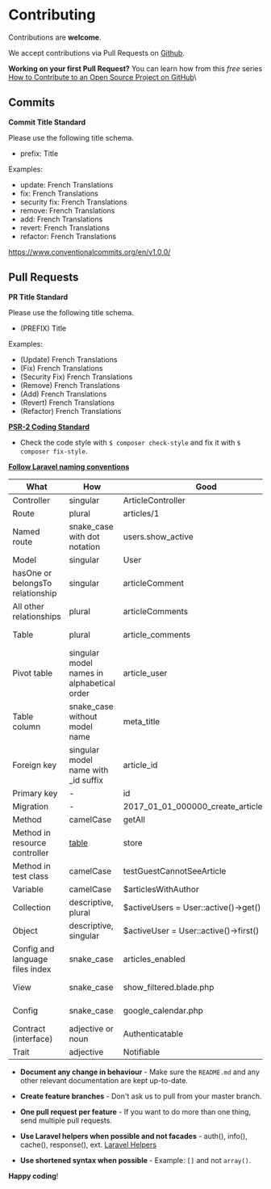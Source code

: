 # Contributing

Contributions are **welcome**.

We accept contributions via Pull Requests on [Github](https://github.com/HDInnovations/UNIT3D).

**Working on your first Pull Request?** You can learn how from this *free* series [How to Contribute to an Open Source Project on GitHub](https://egghead.io/series/how-to-contribute-to-an-open-source-project-on-github)\

## Commits

**Commit Title Standard**

Please use the following title schema. 
- prefix: Title

Examples:
- update: French Translations
- fix: French Translations
- security fix: French Translations
- remove: French Translations
- add: French Translations
- revert: French Translations
- refactor: French Translations

https://www.conventionalcommits.org/en/v1.0.0/

## Pull Requests

**PR Title Standard**

Please use the following title schema. 
- (PREFIX) Title

Examples:
- (Update) French Translations
- (Fix) French Translations
- (Security Fix) French Translations
- (Remove) French Translations
- (Add) French Translations
- (Revert) French Translations
- (Refactor) French Translations

**[PSR-2 Coding Standard](https://github.com/php-fig/fig-standards/blob/master/accepted/PSR-2-coding-style-guide.md)** 
- Check the code style with ``$ composer check-style`` and fix it with ``$ composer fix-style``.

**[Follow Laravel naming conventions](https://github.com/alexeymezenin/laravel-best-practices/blob/master/README.md#do-not-get-data-from-the-env-file-directly)**

What | How | Good | Bad
------------ | ------------- | ------------- | -------------
Controller | singular | ArticleController | ~~ArticlesController~~
Route | plural | articles/1 | ~~article/1~~
Named route | snake_case with dot notation | users.show_active | ~~users.show-active, show-active-users~~
Model | singular | User | ~~Users~~
hasOne or belongsTo relationship | singular | articleComment | ~~articleComments, article_comment~~
All other relationships | plural | articleComments | ~~articleComment, article_comments~~
Table | plural | article_comments | ~~article_comment, articleComments~~
Pivot table | singular model names in alphabetical order | article_user | ~~user_article, articles_users~~
Table column | snake_case without model name | meta_title | ~~MetaTitle; article_meta_title~~
Foreign key | singular model name with _id suffix | article_id | ~~ArticleId, id_article, articles_id~~
Primary key | - | id | ~~custom_id~~
Migration | - | 2017_01_01_000000_create_articles_table | ~~2017_01_01_000000_articles~~
Method | camelCase | getAll | ~~get_all~~
Method in resource controller | [table](https://laravel.com/docs/master/controllers#resource-controllers) | store | ~~saveArticle~~
Method in test class | camelCase | testGuestCannotSeeArticle | ~~test_guest_cannot_see_article~~
Variable | camelCase | $articlesWithAuthor | ~~$articles_with_author~~
Collection | descriptive, plural | $activeUsers = User::active()->get() | ~~$active, $data~~
Object | descriptive, singular | $activeUser = User::active()->first() | ~~$users, $obj~~
Config and language files index | snake_case | articles_enabled | ~~ArticlesEnabled; articles-enabled~~
View | snake_case | show_filtered.blade.php | ~~showFiltered.blade.php, show-filtered.blade.php~~
Config | snake_case | google_calendar.php | ~~googleCalendar.php, google-calendar.php~~
Contract (interface) | adjective or noun | Authenticatable | ~~AuthenticationInterface, IAuthentication~~
Trait | adjective | Notifiable | ~~NotificationTrait~~

- **Document any change in behaviour** - Make sure the `README.md` and any other relevant documentation are kept up-to-date.

- **Create feature branches** - Don't ask us to pull from your master branch.

- **One pull request per feature** - If you want to do more than one thing, send multiple pull requests.

- **Use Laravel helpers when possible and not facades** - auth(), info(), cache(), response(), ext. [Laravel Helpers](https://laravel.com/docs/5.6/helpers)

- **Use shortened syntax when possible** - Example: `[]` and not `array()`.



**Happy coding**!
